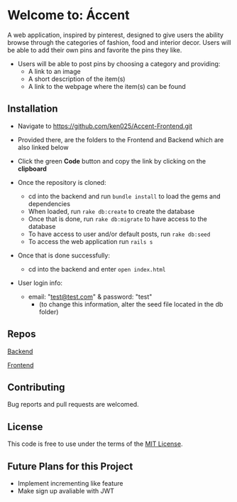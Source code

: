 # Welcome to: Áccent
A web application, inspired by pinterest, designed to give users the ability browse through the categories of fashion, food and interior decor. Users will be able to add their own pins and favorite the pins they like. 

- Users will be able to post pins by choosing a category and providing:
  - A link to an image
  - A short description of the item(s)
  - A link to the webpage where the item(s) can be found

## Installation

  - Navigate to https://github.com/ken025/Accent-Frontend.git
  - Provided there, are the folders to the Frontend and Backend which are also linked below 
  - Click the green **Code** button and copy the link by clicking on the **clipboard**
  - Once the repository is cloned: 
    - cd into the backend and run `bundle install` to load the gems and dependencies
    - When loaded, run `rake db:create` to create the database
    - Once that is done, run `rake db:migrate` to have access to the database
    - To have access to user and/or default posts, run `rake db:seed`
    - To access the web application run `rails s` 
  - Once that is done successfully:
    - cd into the backend and enter `open index.html`
  
  - User login info:
    - email: "test@test.com" & password: "test" 
      - (to change this information, alter the seed file located in the db folder)

## Repos

  [Backend](https://github.com/ken025/Accent-Backend.git)

  [Frontend](https://github.com/ken025/Accent-Frontend.git)

## Contributing

Bug reports and pull requests are welcomed.

## License
This code is free to use under the terms of the [MIT License](https://opensource.org/licenses/MIT).

## Future Plans for this Project
- Implement incrementing like feature
- Make sign up avaliable with JWT 

